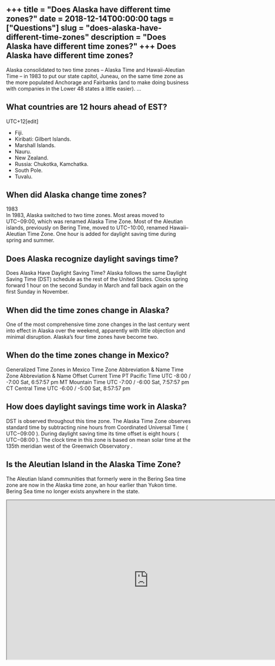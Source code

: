 +++
title = "Does Alaska have different time zones?"
date = 2018-12-14T00:00:00
tags = ["Questions"]
slug = "does-alaska-have-different-time-zones"
description = "Does Alaska have different time zones?"
+++
Does Alaska have different time zones?
--------------------------------------

Alaska consolidated to two time zones – Alaska Time and Hawaii-Aleutian Time – in 1983 to put our state capitol, Juneau, on the same time zone as the more populated Anchorage and Fairbanks (and to make doing business with companies in the Lower 48 states a little easier). …

What countries are 12 hours ahead of EST?
-----------------------------------------

UTC+12\[edit\]

- Fiji.
- Kiribati: Gilbert Islands.
- Marshall Islands.
- Nauru.
- New Zealand.
- Russia: Chukotka, Kamchatka.
- South Pole.
- Tuvalu.

When did Alaska change time zones?
----------------------------------

1983  
In 1983, Alaska switched to two time zones. Most areas moved to UTC−09:00, which was renamed Alaska Time Zone. Most of the Aleutian islands, previously on Bering Time, moved to UTC−10:00, renamed Hawaii–Aleutian Time Zone. One hour is added for daylight saving time during spring and summer.

Does Alaska recognize daylight savings time?
--------------------------------------------

Does Alaska Have Daylight Saving Time? Alaska follows the same Daylight Saving Time (DST) schedule as the rest of the United States. Clocks spring forward 1 hour on the second Sunday in March and fall back again on the first Sunday in November.

When did the time zones change in Alaska?
-----------------------------------------

One of the most comprehensive time zone changes in the last century went into effect in Alaska over the weekend, apparently with little objection and minimal disruption. Alaska’s four time zones have become two.

When do the time zones change in Mexico?
----------------------------------------

Generalized Time Zones in Mexico Time Zone Abbreviation &amp; Name Time Zone Abbreviation &amp; Name Offset Current Time PT Pacific Time UTC -8:00 / -7:00 Sat, 6:57:57 pm MT Mountain Time UTC -7:00 / -6:00 Sat, 7:57:57 pm CT Central Time UTC -6:00 / -5:00 Sat, 8:57:57 pm

How does daylight savings time work in Alaska?
----------------------------------------------

DST is observed throughout this time zone. The Alaska Time Zone observes standard time by subtracting nine hours from Coordinated Universal Time ( UTC−09:00 ). During daylight saving time its time offset is eight hours ( UTC−08:00 ). The clock time in this zone is based on mean solar time at the 135th meridian west of the Greenwich Observatory .

Is the Aleutian Island in the Alaska Time Zone?
-----------------------------------------------

The Aleutian Island communities that formerly were in the Bering Sea time zone are now in the Alaska time zone, an hour earlier than Yukon time. Bering Sea time no longer exists anywhere in the state.

<iframe allow="accelerometer; autoplay; clipboard-write; encrypted-media; gyroscope; picture-in-picture" allowfullscreen="" class="__youtube_prefs__  epyt-is-override  no-lazyload" data-no-lazy="1" data-origheight="433" data-origwidth="770" data-skipgform_ajax_framebjll="" height="433" id="_ytid_78451" loading="lazy" src="https://www.youtube.com/embed/X1DkiuaFCuA?enablejsapi=1&autoplay=0&cc_load_policy=0&cc_lang_pref=&iv_load_policy=1&loop=0&modestbranding=0&rel=1&fs=1&playsinline=0&autohide=2&theme=dark&color=red&controls=1&" title="YouTube player" width="770"></iframe>